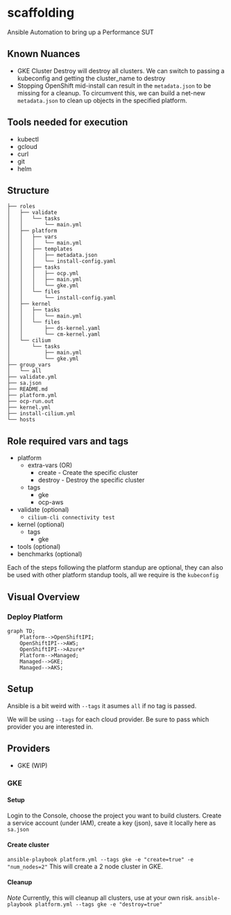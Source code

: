 # scaffolding
Ansible Automation to bring up a Performance SUT

## Known Nuances
- GKE Cluster Destroy will destroy all clusters. We can switch to passing a kubeconfig and getting the cluster_name to destroy
- Stopping OpenShift mid-install can result in the `metadata.json` to be missing for a cleanup. To circumvent this, we can build a net-new `metadata.json` to clean up objects in the specified platform.

## Tools needed for execution
- kubectl
- gcloud
- curl
- git
- helm

## Structure
```
├── roles
│   ├── validate
│   │   └── tasks
│   │       └── main.yml
│   ├── platform
│   │   ├── vars
│   │   │   └── main.yml
│   │   ├── templates
│   │   │   ├── metadata.json
│   │   │   └── install-config.yaml
│   │   ├── tasks
│   │   │   ├── ocp.yml
│   │   │   ├── main.yml
│   │   │   └── gke.yml
│   │   └── files
│   │       └── install-config.yaml
│   ├── kernel
│   │   ├── tasks
│   │   │   └── main.yml
│   │   └── files
│   │       ├── ds-kernel.yaml
│   │       └── cm-kernel.yaml
│   └── cilium
│       └── tasks
│           ├── main.yml
│           └── gke.yml
├── group_vars
│   └── all
├── validate.yml
├── sa.json
├── README.md
├── platform.yml
├── ocp-run.out
├── kernel.yml
├── install-cilium.yml
└── hosts

```

## Role required vars and tags

- platform
  - extra-vars (OR)
    - create - Create the specific cluster
    - destroy - Destroy the specific cluster
  - tags
    - gke
    - ocp-aws
- validate (optional)
  - `cilium-cli connectivity test`
- kernel (optional)
  - tags
    - gke
- tools (optional)
- benchmarks (optional)

Each of the steps following the platform standup are optional, they can also be used with other platform standup tools, all we require is the `kubeconfig`

## Visual Overview

### Deploy Platform
```mermaid
graph TD;
    Platform-->OpenShiftIPI;
    OpenShiftIPI-->AWS;
    OpenShiftIPI-->Azure*
    Platform-->Managed;
    Managed-->GKE;
    Managed-->AKS;
```

## Setup
Ansible is a bit weird with `--tags` it asumes `all` if no tag is passed.

We will be using `--tags` for each cloud provider. Be sure to pass which provider you are interested in.

## Providers
- GKE (WIP)

### GKE
#### Setup
Login to the Console, choose the project you want to build clusters. Create a service account (under IAM), create a key (json), save it locally here as `sa.json`

#### Create cluster
`ansible-playbook platform.yml --tags gke -e "create=true" -e "num_nodes=2"`
This will create a 2 node cluster in GKE.

#### Cleanup
*Note* Currently, this will cleanup all clusters, use at your own risk.
`ansible-playbook platform.yml --tags gke -e "destroy=true"`
